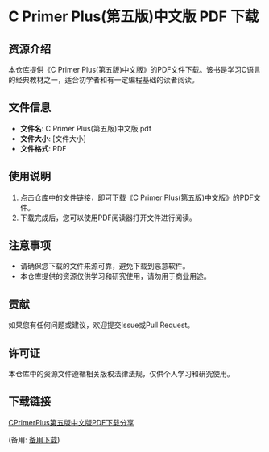 # C Primer Plus(第五版)中文版 PDF 下载

## 资源介绍

本仓库提供《C Primer Plus(第五版)中文版》的PDF文件下载。该书是学习C语言的经典教材之一，适合初学者和有一定编程基础的读者阅读。

## 文件信息

- **文件名**: C Primer Plus(第五版)中文版.pdf
- **文件大小**: [文件大小]
- **文件格式**: PDF

## 使用说明

1. 点击仓库中的文件链接，即可下载《C Primer Plus(第五版)中文版》的PDF文件。
2. 下载完成后，您可以使用PDF阅读器打开文件进行阅读。

## 注意事项

- 请确保您下载的文件来源可靠，避免下载到恶意软件。
- 本仓库提供的资源仅供学习和研究使用，请勿用于商业用途。

## 贡献

如果您有任何问题或建议，欢迎提交Issue或Pull Request。

## 许可证

本仓库中的资源文件遵循相关版权法律法规，仅供个人学习和研究使用。

## 下载链接
[CPrimerPlus第五版中文版PDF下载分享](https://pan.quark.cn/s/1f9e23b044b0) 

(备用: [备用下载](https://pan.baidu.com/s/1WJzL-RdQgBnlGiBEw9Tzyw?pwd=1234))
